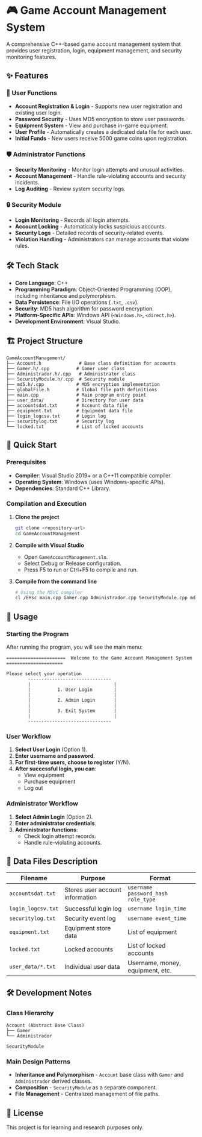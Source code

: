 # 🎮 Game Account Management System

A comprehensive C++-based game account management system that provides user registration, login, equipment management, and security monitoring features.

## ✨ Features

### 👤 User Functions

- **Account Registration & Login** - Supports new user registration and existing user login.
- **Password Security** - Uses MD5 encryption to store user passwords.
- **Equipment System** - View and purchase in-game equipment.
- **User Profile** - Automatically creates a dedicated data file for each user.
- **Initial Funds** - New users receive 5000 game coins upon registration.

### 🛡️ Administrator Functions

- **Security Monitoring** - Monitor login attempts and unusual activities.
- **Account Management** - Handle rule-violating accounts and security incidents.
- **Log Auditing** - Review system security logs.

### 🔒 Security Module

- **Login Monitoring** - Records all login attempts.
- **Account Locking** - Automatically locks suspicious accounts.
- **Security Logs** - Detailed records of security-related events.
- **Violation Handling** - Administrators can manage accounts that violate rules.

## 🛠️ Tech Stack

- **Core Language**: C++
- **Programming Paradigm**: Object-Oriented Programming (OOP), including inheritance and polymorphism.
- **Data Persistence**: File I/O operations (`.txt`, `.csv`).
- **Security**: MD5 hash algorithm for password encryption.
- **Platform-Specific APIs**: Windows API (`<Windows.h>`, `<direct.h>`).
- **Development Environment**: Visual Studio.

## 🏗️ Project Structure

```
GameAccountManagement/
├── Account.h              # Base class definition for accounts
├── Gamer.h/.cpp          # Gamer user class
├── Administrador.h/.cpp   # Administrator class
├── SecurityModule.h/.cpp  # Security module
├── md5.h/.cpp            # MD5 encryption implementation
├── globalFile.h          # Global file path definitions
├── main.cpp              # Main program entry point
├── user_data/            # Directory for user data
├── accountsdat.txt       # Account data file
├── equipment.txt         # Equipment data file
├── login_logcsv.txt      # Login log
├── securitylog.txt       # Security log
└── locked.txt            # List of locked accounts
```

## 🚀 Quick Start

### Prerequisites

- **Compiler**: Visual Studio 2019+ or a C++11 compatible compiler.
- **Operating System**: Windows (uses Windows-specific APIs).
- **Dependencies**: Standard C++ Library.

### Compilation and Execution

1.  **Clone the project**

    ```bash
    git clone <repository-url>
    cd GameAccountManagement
    ```

2.  **Compile with Visual Studio**

    - Open `GameAccountManagement.sln`.
    - Select Debug or Release configuration.
    - Press F5 to run or Ctrl+F5 to compile and run.

3.  **Compile from the command line**
    ```bash
    # Using the MSVC compiler
    cl /EHsc main.cpp Gamer.cpp Administrador.cpp SecurityModule.cpp md5.cpp
    ```

## 📖 Usage

### Starting the Program

After running the program, you will see the main menu:

```
======================  Welcome to the Game Account Management System  =====================

Please select your operation
        -------------------------------
        |                               |
        |          1. User Login        |
        |                               |
        |          2. Admin Login       |
        |                               |
        |          3. Exit System       |
        |                               |
        -------------------------------
```

### User Workflow

1.  **Select User Login** (Option 1).
2.  **Enter username and password**.
3.  **For first-time users, choose to register** (Y/N).
4.  **After successful login, you can**:
    - View equipment
    - Purchase equipment
    - Log out

### Administrator Workflow

1.  **Select Admin Login** (Option 2).
2.  **Enter administrator credentials**.
3.  **Administrator functions**:
    - Check login attempt records.
    - Handle rule-violating accounts.

## 📁 Data Files Description

| Filename           | Purpose                         | Format                             |
| ------------------ | ------------------------------- | ---------------------------------- |
| `accountsdat.txt`  | Stores user account information | `username password_hash role_type` |
| `login_logcsv.txt` | Successful login log            | `username login_time`              |
| `securitylog.txt`  | Security event log              | `username event_time`              |
| `equipment.txt`    | Equipment store data            | List of equipment                  |
| `locked.txt`       | Locked accounts                 | List of locked accounts            |
| `user_data/*.txt`  | Individual user data            | Username, money, equipment, etc.   |

## 🛠️ Development Notes

### Class Hierarchy

```
Account (Abstract Base Class)
├── Gamer
└── Administrador

SecurityModule
```

### Main Design Patterns

- **Inheritance and Polymorphism** - `Account` base class with `Gamer` and `Administrador` derived classes.
- **Composition** - `SecurityModule` as a separate component.
- **File Management** - Centralized management of file paths.



## 📄 License

This project is for learning and research purposes only.

